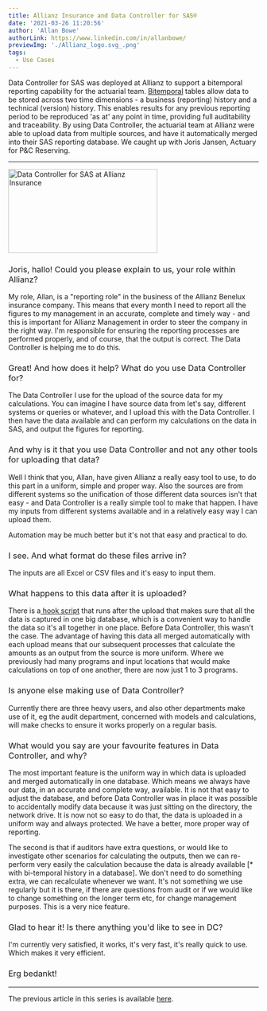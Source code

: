 ```yaml
---
title: Allianz Insurance and Data Controller for SAS®
date: '2021-03-26 11:20:56'
author: 'Allan Bowe'
authorLink: https://www.linkedin.com/in/allanbowe/
previewImg: './Allianz_logo.svg_.png'
tags:
  - Use Cases
---
```


Data Controller for SAS was deployed at Allianz to support a bitemporal reporting capability for the actuarial team. <a href="https://datacontroller.io/bitemporal-historisation-and-the-sas-dds/">Bitemporal</a> tables allow data to be stored across two time dimensions - a business (reporting) history and a technical (version) history. This enables results for any previous reporting period to be reproduced 'as at' any point in time, providing full auditability and traceability. By using Data Controller, the actuarial team at Allianz were able to upload data from multiple sources, and have it automatically merged into their SAS reporting database. We caught up with Joris Jansen, Actuary for P&amp;C Reserving. <hr /> <img class="alignright wp-image-1229 size-medium" src="https://datacontroller.io/wp-content/uploads/2021/03/view-300x169.jpeg" alt="Data Controller for SAS at Allianz Insurance" width="300" height="169" /> <h3 style="font-weight: 400;">Joris, hallo! Could you please explain to us, your role within Allianz?</h3> <p style="font-weight: 400;">My role, Allan, is a "reporting role" in the business of the Allianz Benelux insurance company. This means that every month I need to report all the figures to my management in an accurate, complete and timely way - and this is important for Allianz Management in order to steer the company in the right way. I'm responsible for ensuring the reporting processes are performed properly, and of course, that the output is correct. The Data Controller is helping me to do this.</p> <h3 style="font-weight: 400;">Great! And how does it help? What do you use Data Controller for?</h3> <p style="font-weight: 400;">The Data Controller I use for the upload of the source data for my calculations. You can imagine I have source data from let's say, different systems or queries or whatever, and I upload this with the Data Controller. I then have the data available and can perform my calculations on the data in SAS, and output the figures for reporting.</p> <h3 style="font-weight: 400;">And why is it that you use Data Controller and not any other tools for uploading that data?</h3> <p style="font-weight: 400;">Well I think that you, Allan, have given Allianz a really easy tool to use, to do this part in a uniform, simple and proper way. Also the sources are from different systems so the unification of those different data sources isn't that easy - and Data Controller is a really simple tool to make that happen. I have my inputs from different systems available and in a relatively easy way I can upload them.</p> <p style="font-weight: 400;">Automation may be much better but it's not that easy and practical to do.</p> <h3 style="font-weight: 400;">I see. And what format do these files arrive in?</h3> <p style="font-weight: 400;">The inputs are all Excel or CSV files and it's easy to input them.</p> <h3 style="font-weight: 400;">What happens to this data after it is uploaded?</h3> <p style="font-weight: 400;">There is a<a href="https://docs.datacontroller.io/dcc-tables/#pre_edit_hook"> hook script</a> that runs after the upload that makes sure that all the data is captured in one big database, which is a convenient way to handle the data so it's all together in one place. Before Data Controller, this wasn't the case. The advantage of having this data all merged automatically with each upload means that our subsequent processes that calculate the amounts as an output from the source is more uniform. Where we previously had many programs and input locations that would make calculations on top of one another, there are now just 1 to 3 programs.</p> <h3 style="font-weight: 400;">Is anyone else making use of Data Controller?</h3> <p style="font-weight: 400;">Currently there are three heavy users, and also other departments make use of it, eg the audit department, concerned with models and calculations, will make checks to ensure it works properly on a regular basis.</p> <h3 style="font-weight: 400;">What would you say are your favourite features in Data Controller, and why?</h3> <p style="font-weight: 400;">The most important feature is the uniform way in which data is uploaded and merged automatically in one database. Which means we always have our data, in an accurate and complete way, available. It is not that easy to adjust the database, and before Data Controller was in place it was possible to accidentally modify data because it was just sitting on the directory, the network drive. It is now not so easy to do that, the data is uploaded in a uniform way and always protected. We have a better, more proper way of reporting.</p> <p style="font-weight: 400;">The second is that if auditors have extra questions, or would like to investigate other scenarios for calculating the outputs, then we can re-perform very easily the calculation because the data is already available [* with bi-temporal history in a database]. We don't need to do something extra, we can recalculate whenever we want. It's not something we use regularly but it is there, if there are questions from audit or if we would like to change something on the longer term etc, for change management purposes. This is a very nice feature.</p> <h3 style="font-weight: 400;">Glad to hear it! Is there anything you'd like to see in DC?</h3> <p style="font-weight: 400;">I'm currently very satisfied, it works, it's very fast, it's really quick to use. Which makes it very efficient.</p> <h3 style="font-weight: 400;">Erg bedankt!</h3> <hr /> The previous article in this series is available <a href="https://datacontroller.io/siemens-healthineers-smart-data-catalog/">here</a>.

